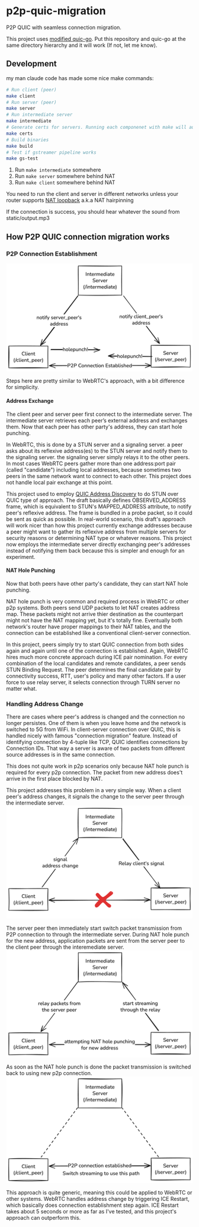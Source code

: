 # p2p-quic-migration
P2P QUIC with seamless connection migration.

This project uses [modified quic-go](https://github.com/kota-yata/quic-go). Put this repository and quic-go at the same directory hierarchy and it will work (If not, let me know).

## Development
my man claude code has made some nice make commands:
```bash
# Run client (peer)
make client
# Run server (peer)
make server
# Run intermediate server
make intermediate
# Generate certs for servers. Running each componenet with make will automatically run this beforehand
make certs
# Build binaries
make build
# Test if gstreamer pipeline works
make gs-test
```

1. Run `make intermediate` somewhere
2. Run `make server` somewhere behind NAT
3. Run `make client` somewhere behind NAT

You need to run the client and server in different networks unless your router supports [NAT loopback](https://nordvpn.com/cybersecurity/glossary/nat-loopback/) a.k.a NAT hairpinning

If the connection is success, you should hear whatever the sound from static/output.mp3

## How P2P QUIC connection migration works
### P2P Connection Establishment
![how to establish p2p connection over QUIC](./static/conn-establish.png)

Steps here are pretty similar to WebRTC's approach, with a bit difference for simplicity.

#### Address Exchange
The client peer and server peer first connect to the intermediate server. The intermediate server retrieves each peer’s external address and exchanges them. Now that each peer has other party's address, they can start hole punching.

In WebRTC, this is done by a STUN server and a signaling server. a peer asks about its reflexive address(es) to the STUN server and notify them to the signaling server. the signaling server simply relays it to the other peers. In most cases WebRTC peers gather more than one address:port pair (called "candidate") including local addresses, because sometimes two peers in the same network want to connect to each other. This project does not handle local pair exchange at this point.

This project used to employ [QUIC Address Discovery](https://www.ietf.org/archive/id/draft-seemann-quic-address-discovery-00.html) to do STUN over QUIC type of approach. The draft basically defines OBSERVED_ADDRESS frame, which is equivalent to STUN's MAPPED_ADDRESS attribute, to notify peer's reflexive address. The frame is bundled in a probe packet, so it could be sent as quick as possible. In real-world scenario, this draft's approach will work nicer than how this project currently exchange addresses because a peer might want to gather its reflexive address from multiple servers for security reasons or determining NAT type or whatever reasons. This project now employs the intermediate server directly exchanging peer's addresses instead of notifying them back because this is simpler and enough for an experiment.

#### NAT Hole Punching
Now that both peers have other party's candidate, they can start NAT hole punching.

NAT hole punch is very common and required process in WebRTC or other p2p systems. Both peers send UDP packets to let NAT creates address map. These packets might not arrive thier destination as the counterpart might not have the NAT mapping yet, but it's totally fine. Eventually both network's router have proper mappings to their NAT tables, and the connection can be established like a conventional client-server connection. 

In this project, peers simply try to start QUIC connection from both sides again and again until one of the connection is established. Again, WebRTC hires much more concrete approach during ICE pair nomination. For every combination of the local candidates and remote candidates, a peer sends STUN Binding Request. The peer determines the final candidate pair by connectivity success, RTT, user's policy and many other factors. If a user force to use relay server, it selects connection through TURN server no matter what.

### Handling Address Change
There are cases where peer's address is changed and the connection no longer persistes. One of them is when you leave home and the network is switched to 5G from WiFi. In client-server connection over QUIC, this is handled nicely with famous "connection migration" feature. Instead of identifying connection by 4-tuple like TCP, QUIC identifies connections by Connection IDs. That way a server is aware of two packets from different source addresses is in the same connection.

This does not quite work in p2p scenarios only because NAT hole punch is required for every p2p connection. The packet from new address does't arrive in the first place blocked by NAT.

This project addresses this problem in a very simple way. When a client peer's address changes, it signals the change to the server peer through the intermediate server. 
![network change](./static/network-change.png)

The server peer then immediately start switch packet transmission from P2P connection to through the intermediate server. During NAT hole punch for the new address, application packets are sent from the server peer to the client peer through the interemediate server.
![start relaying packets](./static/conn-switch.png)

As soon as the NAT hole punch is done the packet transmission is switched back to using new p2p connection.
![switch back the transmission](./static/new-p2p.png)

This approach is quite generic, meaning this could be applied to WebRTC or other systems. WebRTC handles address change by triggering ICE Restart, which basically does connection establishment step again. ICE Restart takes about 5 seconds or more as far as I've tested, and this project's approach can outperform this.

